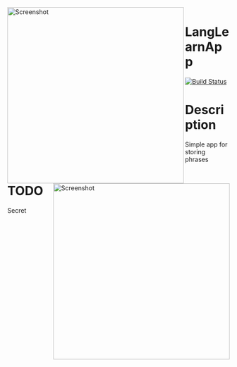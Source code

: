<img align="left" src="https://user-images.githubusercontent.com/34152018/93181525-c019e680-f762-11ea-9d56-10b6464db31d.png" height="400" alt="Screenshot"/>
<img align="right" src="https://user-images.githubusercontent.com/34152018/93181617-da53c480-f762-11ea-82fd-ff787399a527.png" height="400" alt="Screenshot"/>

LangLearnApp
===============
[![Build Status](https://travis-ci.com/Redbu11dev/LangLearnApp.svg?branch=master)](https://travis-ci.com/Redbu11dev/LangLearnApp)

# Description
Simple app for storing phrases

# TODO
Secret
